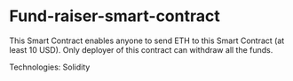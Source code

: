 # Fund-raiser-smart-contract
This Smart Contract enables anyone to send ETH to this Smart Contract (at least 10 USD).
Only deployer of this contract can withdraw all the funds. 

Technologies:
Solidity
